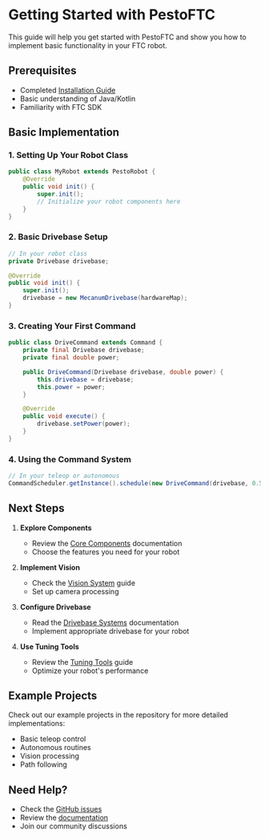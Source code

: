 # Getting Started with PestoFTC

This guide will help you get started with PestoFTC and show you how to implement basic functionality in your FTC robot.

## Prerequisites
- Completed [Installation Guide](Installation-Guide)
- Basic understanding of Java/Kotlin
- Familiarity with FTC SDK

## Basic Implementation

### 1. Setting Up Your Robot Class
```java
public class MyRobot extends PestoRobot {
    @Override
    public void init() {
        super.init();
        // Initialize your robot components here
    }
}
```

### 2. Basic Drivebase Setup
```java
// In your robot class
private Drivebase drivebase;

@Override
public void init() {
    super.init();
    drivebase = new MecanumDrivebase(hardwareMap);
}
```

### 3. Creating Your First Command
```java
public class DriveCommand extends Command {
    private final Drivebase drivebase;
    private final double power;

    public DriveCommand(Drivebase drivebase, double power) {
        this.drivebase = drivebase;
        this.power = power;
    }

    @Override
    public void execute() {
        drivebase.setPower(power);
    }
}
```

### 4. Using the Command System
```java
// In your teleop or autonomous
CommandScheduler.getInstance().schedule(new DriveCommand(drivebase, 0.5));
```

## Next Steps

1. **Explore Components**
   - Review the [Core Components](Core-Components) documentation
   - Choose the features you need for your robot

2. **Implement Vision**
   - Check the [Vision System](Vision-System) guide
   - Set up camera processing

3. **Configure Drivebase**
   - Read the [Drivebase Systems](Drivebase-Systems) documentation
   - Implement appropriate drivebase for your robot

4. **Use Tuning Tools**
   - Review the [Tuning Tools](Tuning-Tools) guide
   - Optimize your robot's performance

## Example Projects
Check out our example projects in the repository for more detailed implementations:
- Basic teleop control
- Autonomous routines
- Vision processing
- Path following

## Need Help?
- Check the [GitHub issues](https://github.com/william27b/PestoFTC/issues)
- Review the [documentation](Home)
- Join our community discussions 